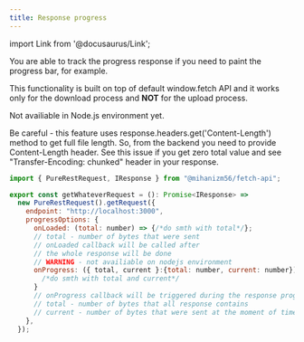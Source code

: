```yaml
---
title: Response progress
---
```


import Link from '@docusaurus/Link';


You are able to track the progress response if you need to paint the progress bar, for example.

This functionality is built on top of default window.fetch API and it works only for the download process and **NOT** for the upload process.

Not availiable in Node.js environment yet.

Be careful - this feature uses response.headers.get('Content-Length') method to get full file length.
So, from the backend you need to provide Content-Length header.
See <Link to='https://stackoverflow.com/questions/16870904/node-express-content-length'>this issue</Link> if you get zero total value and see "Transfer-Encoding: chunked" header in your response. 


```javascript
import { PureRestRequest, IResponse } from "@mihanizm56/fetch-api";

export const getWhateverRequest = (): Promise<IResponse> =>
  new PureRestRequest().getRequest({
    endpoint: "http://localhost:3000",
    progressOptions: {
      onLoaded: (total: number) => {/*do smth with total*/};
      // total - number of bytes that were sent  
      // onLoaded callback will be called after 
      // the whole response will be done
      // WARNING - not availiable on nodejs environment
      onProgress: ({ total, current }:{total: number, current: number}) => {
        /*do smth with total and current*/
      }
      // onProgress callback will be triggered during the response progress when the "current" field will be updated
      // total - number of bytes that all response contains
      // current - number of bytes that were sent at the moment of time
    },
  });
```